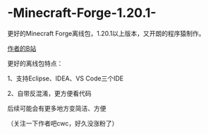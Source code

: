 # -Minecraft-Forge-1.20.1-
更好的Minecraft Forge离线包，1.20.1以上版本，又开朗的程序猿制作。

[作者的B站](https://b23.tv/j9PeMCS)

更好的离线包特点：

1、支持Eclipse、IDEA、VS Code三个IDE

2、自带反混淆，更方便看代码

后续可能会有更多地方变简洁、方便

（关注一下作者吧cwc，好久没涨粉了）
